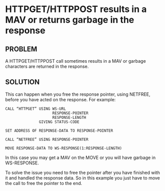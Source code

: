 # HTTPGET/HTTPPOST results in a MAV or returns garbage in the response

## PROBLEM

A HTTPGET/HTTPPOST call sometimes results in a MAV or garbage characters are returned in the response.  

## SOLUTION

This can happen when you free the response pointer, using NETFREE, before you have acted on the response. For example:  

```
CALL “HTTPGET” USING WS-URL 
                     RESPONSE-POINTER 
                     RESPONSE-LENGTH
               GIVING STATUS-CODE

SET ADDRESS OF RESPONSE-DATA TO RESPONSE-POINTER

CALL “NETFREE” USING RESPONSE-POINTER

MOVE RESPONSE-DATA TO WS-RESPONSE(1:RESPONSE-LENGTH)
```

In this case you may get a MAV on the MOVE or you will have garbage in WS-RESPONSE.  

To solve the issue you need to free the pointer after you have finished with it and handled the response data. So in this example you just have to move the call to free the pointer to the end.  
